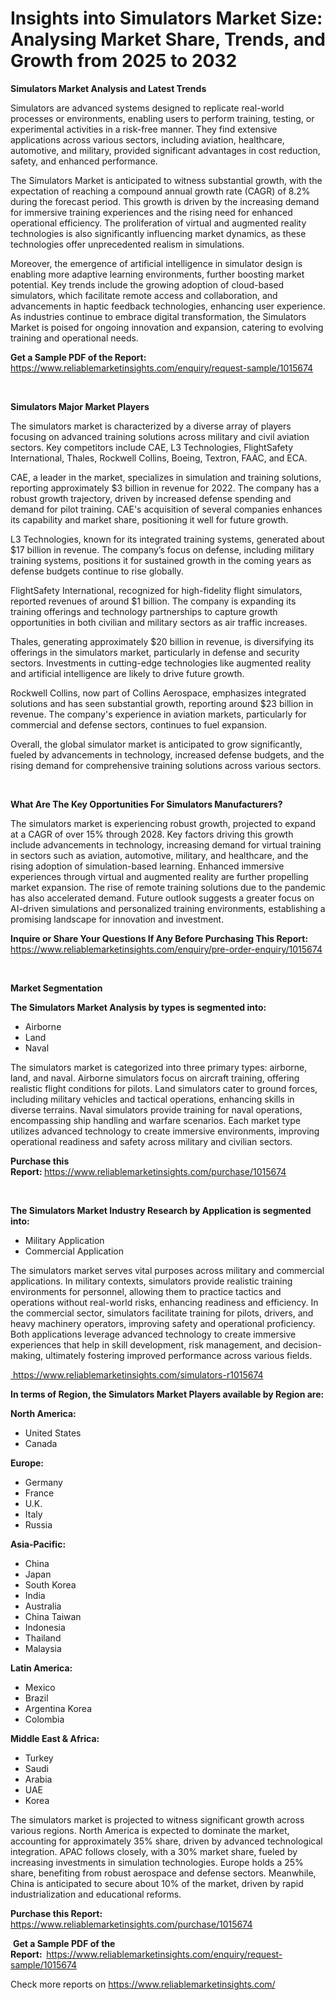 <p><h1>Insights into Simulators Market Size: Analysing Market Share, Trends, and Growth from 2025 to 2032</h1></p><p><strong>Simulators Market Analysis and Latest Trends</strong></p>
<p><p>Simulators are advanced systems designed to replicate real-world processes or environments, enabling users to perform training, testing, or experimental activities in a risk-free manner. They find extensive applications across various sectors, including aviation, healthcare, automotive, and military, provided significant advantages in cost reduction, safety, and enhanced performance.</p><p>The Simulators Market is anticipated to witness substantial growth, with the expectation of reaching a compound annual growth rate (CAGR) of 8.2% during the forecast period. This growth is driven by the increasing demand for immersive training experiences and the rising need for enhanced operational efficiency. The proliferation of virtual and augmented reality technologies is also significantly influencing market dynamics, as these technologies offer unprecedented realism in simulations.</p><p>Moreover, the emergence of artificial intelligence in simulator design is enabling more adaptive learning environments, further boosting market potential. Key trends include the growing adoption of cloud-based simulators, which facilitate remote access and collaboration, and advancements in haptic feedback technologies, enhancing user experience. As industries continue to embrace digital transformation, the Simulators Market is poised for ongoing innovation and expansion, catering to evolving training and operational needs.</p></p>
<p><strong>Get a Sample PDF of the Report:&nbsp;</strong> <a href="https://www.reliablemarketinsights.com/enquiry/request-sample/1015674?utm_campaign=3314&utm_medium=2&utm_source=Github&utm_content=ia&utm_term=09042025&utm_id=simulators">https://www.reliablemarketinsights.com/enquiry/request-sample/1015674</a></p>
<p>&nbsp;</p>
<p><strong>Simulators Major Market Players</strong></p>
<p><p>The simulators market is characterized by a diverse array of players focusing on advanced training solutions across military and civil aviation sectors. Key competitors include CAE, L3 Technologies, FlightSafety International, Thales, Rockwell Collins, Boeing, Textron, FAAC, and ECA.</p><p>CAE, a leader in the market, specializes in simulation and training solutions, reporting approximately $3 billion in revenue for 2022. The company has a robust growth trajectory, driven by increased defense spending and demand for pilot training. CAE's acquisition of several companies enhances its capability and market share, positioning it well for future growth.</p><p>L3 Technologies, known for its integrated training systems, generated about $17 billion in revenue. The company’s focus on defense, including military training systems, positions it for sustained growth in the coming years as defense budgets continue to rise globally.</p><p>FlightSafety International, recognized for high-fidelity flight simulators, reported revenues of around $1 billion. The company is expanding its training offerings and technology partnerships to capture growth opportunities in both civilian and military sectors as air traffic increases.</p><p>Thales, generating approximately $20 billion in revenue, is diversifying its offerings in the simulators market, particularly in defense and security sectors. Investments in cutting-edge technologies like augmented reality and artificial intelligence are likely to drive future growth.</p><p>Rockwell Collins, now part of Collins Aerospace, emphasizes integrated solutions and has seen substantial growth, reporting around $23 billion in revenue. The company's experience in aviation markets, particularly for commercial and defense sectors, continues to fuel expansion.</p><p>Overall, the global simulator market is anticipated to grow significantly, fueled by advancements in technology, increased defense budgets, and the rising demand for comprehensive training solutions across various sectors.</p></p>
<p>&nbsp;</p>
<p><strong>What Are The Key Opportunities For Simulators Manufacturers?</strong></p>
<p><p>The simulators market is experiencing robust growth, projected to expand at a CAGR of over 15% through 2028. Key factors driving this growth include advancements in technology, increasing demand for virtual training in sectors such as aviation, automotive, military, and healthcare, and the rising adoption of simulation-based learning. Enhanced immersive experiences through virtual and augmented reality are further propelling market expansion. The rise of remote training solutions due to the pandemic has also accelerated demand. Future outlook suggests a greater focus on AI-driven simulations and personalized training environments, establishing a promising landscape for innovation and investment.</p></p>
<p><strong>Inquire or Share Your Questions If Any Before Purchasing This Report:</strong> <a href="https://www.reliablemarketinsights.com/enquiry/pre-order-enquiry/1015674?utm_campaign=3314&utm_medium=2&utm_source=Github&utm_content=ia&utm_term=09042025&utm_id=simulators">https://www.reliablemarketinsights.com/enquiry/pre-order-enquiry/1015674</a></p>
<p>&nbsp;</p>
<p><strong>Market Segmentation</strong></p>
<p><strong>The Simulators Market Analysis by types is segmented into:</strong></p>
<p><ul><li>Airborne</li><li>Land</li><li>Naval</li></ul></p>
<p><p>The simulators market is categorized into three primary types: airborne, land, and naval. Airborne simulators focus on aircraft training, offering realistic flight conditions for pilots. Land simulators cater to ground forces, including military vehicles and tactical operations, enhancing skills in diverse terrains. Naval simulators provide training for naval operations, encompassing ship handling and warfare scenarios. Each market type utilizes advanced technology to create immersive environments, improving operational readiness and safety across military and civilian sectors.</p></p>
<p><strong>Purchase this Report:&nbsp;</strong><a href="https://www.reliablemarketinsights.com/purchase/1015674?utm_campaign=3314&utm_medium=2&utm_source=Github&utm_content=ia&utm_term=09042025&utm_id=simulators">https://www.reliablemarketinsights.com/purchase/1015674</a></p>
<p>&nbsp;</p>
<p><strong>The Simulators Market Industry Research by Application is segmented into:</strong></p>
<p><ul><li>Military Application</li><li>Commercial Application</li></ul></p>
<p><p>The simulators market serves vital purposes across military and commercial applications. In military contexts, simulators provide realistic training environments for personnel, allowing them to practice tactics and operations without real-world risks, enhancing readiness and efficiency. In the commercial sector, simulators facilitate training for pilots, drivers, and heavy machinery operators, improving safety and operational proficiency. Both applications leverage advanced technology to create immersive experiences that help in skill development, risk management, and decision-making, ultimately fostering improved performance across various fields.</p></p>
<p><a href="https://www.reliablemarketinsights.com/simulators-r1015674?utm_campaign=3314&utm_medium=2&utm_source=Github&utm_content=ia&utm_term=09042025&utm_id=simulators">&nbsp;https://www.reliablemarketinsights.com/simulators-r1015674</a></p>
<p><strong>In terms of Region, the Simulators Market Players available by Region are:</strong></p>
<p>
    <p> <strong> North America: </strong>
        <ul>
            <li>United States</li>
            <li>Canada</li>
        </ul>
        </p> 
    <p> <strong> Europe: </strong>
        <ul>
            <li>Germany</li>
            <li>France</li>
            <li>U.K.</li>
            <li>Italy</li>
            <li>Russia</li>
        </ul>
        </p> 
    <p> <strong> Asia-Pacific: </strong>
        <ul>
            <li>China</li>
            <li>Japan</li>
            <li>South Korea</li>
            <li>India</li>
            <li>Australia</li>
            <li>China Taiwan</li>
            <li>Indonesia</li>
            <li>Thailand</li>
            <li>Malaysia</li>
        </ul>
        </p> 
    <p> <strong> Latin America: </strong>
        <ul>
            <li>Mexico</li>
            <li>Brazil</li>
            <li>Argentina Korea</li>
            <li>Colombia</li>
        </ul>
        </p> 
    <p> <strong> Middle East & Africa: </strong>
        <ul>
            <li>Turkey</li>
            <li>Saudi</li>
            <li>Arabia</li>
            <li>UAE</li>
            <li>Korea</li>
        </ul>
    </p>
    </p>
<p><p>The simulators market is projected to witness significant growth across various regions. North America is expected to dominate the market, accounting for approximately 35% share, driven by advanced technological integration. APAC follows closely, with a 30% market share, fueled by increasing investments in simulation technologies. Europe holds a 25% share, benefiting from robust aerospace and defense sectors. Meanwhile, China is anticipated to secure about 10% of the market, driven by rapid industrialization and educational reforms.</p></p>
<p><strong>Purchase this Report: </strong><a href="https://www.reliablemarketinsights.com/purchase/1015674?utm_campaign=3314&utm_medium=2&utm_source=Github&utm_content=ia&utm_term=09042025&utm_id=simulators">https://www.reliablemarketinsights.com/purchase/1015674</a></p>
<p>&nbsp;<strong>Get a Sample PDF of the Report:&nbsp;&nbsp;</strong><a href="https://www.reliablemarketinsights.com/enquiry/request-sample/1015674?utm_campaign=3314&utm_medium=2&utm_source=Github&utm_content=ia&utm_term=09042025&utm_id=simulators">https://www.reliablemarketinsights.com/enquiry/request-sample/1015674</a></p>
<p><strong></strong></p>
<p>Check more reports on <a href="https://www.reliablemarketinsights.com/?utm_campaign=3314&utm_medium=2&utm_source=Github&utm_content=ia&utm_term=09042025&utm_id=simulators">https://www.reliablemarketinsights.com/</a></p>
